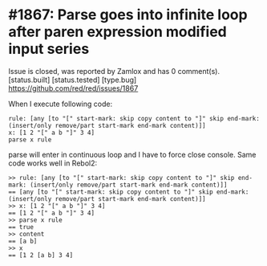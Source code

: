 
#1867: Parse goes into infinite loop after paren expression modified input series
================================================================================
Issue is closed, was reported by Zamlox and has 0 comment(s).
[status.built] [status.tested] [type.bug]
<https://github.com/red/red/issues/1867>

When I execute following code:

```
rule: [any [to "[" start-mark: skip copy content to "]" skip end-mark: (insert/only remove/part start-mark end-mark content)]]
x: [1 2 "[" a b "]" 3 4]
parse x rule
```

parse will enter in continuous loop and I have to force close console.
Same code works well in Rebol2:

```
>> rule: [any [to "[" start-mark: skip copy content to "]" skip end-mark: (insert/only remove/part start-mark end-mark content)]]
== [any [to "[" start-mark: skip copy content to "]" skip end-mark: (insert/only remove/part start-mark end-mark content)]]
>> x: [1 2 "[" a b "]" 3 4]
== [1 2 "[" a b "]" 3 4]
>> parse x rule
== true
>> content
== [a b]
>> x
== [1 2 [a b] 3 4]
```



